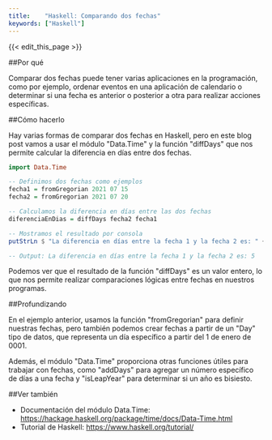 ```yaml
---
title:    "Haskell: Comparando dos fechas"
keywords: ["Haskell"]
---
```


{{< edit_this_page >}}

##Por qué

Comparar dos fechas puede tener varias aplicaciones en la programación, como por ejemplo, ordenar eventos en una aplicación de calendario o determinar si una fecha es anterior o posterior a otra para realizar acciones específicas.

##Cómo hacerlo

Hay varias formas de comparar dos fechas en Haskell, pero en este blog post vamos a usar el módulo "Data.Time" y la función "diffDays" que nos permite calcular la diferencia en días entre dos fechas.

``` Haskell
import Data.Time

-- Definimos dos fechas como ejemplos
fecha1 = fromGregorian 2021 07 15
fecha2 = fromGregorian 2021 07 20

-- Calculamos la diferencia en días entre las dos fechas
diferenciaEnDias = diffDays fecha2 fecha1

-- Mostramos el resultado por consola
putStrLn $ "La diferencia en días entre la fecha 1 y la fecha 2 es: " ++ show diferenciaEnDias

-- Output: La diferencia en días entre la fecha 1 y la fecha 2 es: 5
```

Podemos ver que el resultado de la función "diffDays" es un valor entero, lo que nos permite realizar comparaciones lógicas entre fechas en nuestros programas.

##Profundizando

En el ejemplo anterior, usamos la función "fromGregorian" para definir nuestras fechas, pero también podemos crear fechas a partir de un "Day" tipo de datos, que representa un día específico a partir del 1 de enero de 0001.

Además, el módulo "Data.Time" proporciona otras funciones útiles para trabajar con fechas, como "addDays" para agregar un número específico de días a una fecha y "isLeapYear" para determinar si un año es bisiesto.

##Ver también

- Documentación del módulo Data.Time: https://hackage.haskell.org/package/time/docs/Data-Time.html
- Tutorial de Haskell: https://www.haskell.org/tutorial/